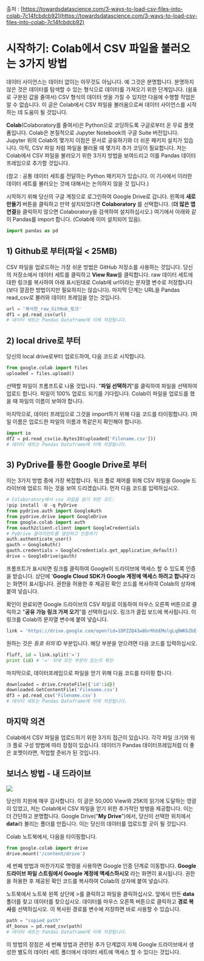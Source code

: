 출처 : [https://towardsdatascience.com/3-ways-to-load-csv-files-into-colab-7c14fcbdcb92](https://towardsdatascience.com/3-ways-to-load-csv-files-into-colab-7c14fcbdcb92)

# 시작하기: Colab에서 CSV 파일을 불러오는 3가지 방법

데이터 사이언스는 데이터 없이는 아무것도 아닙니다. 예 그것은 분명합니다. 분명하지 않은 것은 데이터를 탐색할 수 있는 형식으로 데이터를 가져오기 위한 단계입니다. (쉼표로 구분된 값을 줄여서) CSV 형식의 데이터 셋을 가질 수 있지만 다음에 수행할 작업은 알 수 없습니다. 이 글은 Colab에서 CSV 파일을 불러옴으로써 데이터 사이언스를 시작하는 데 도움이 될 것입니다.

**Colab**(Colaboratory를 줄여서)은 Python으로 코딩하도록 구글로부터 온 무료 플랫폼입니다. Colab은 본질적으로 Jupyter Notebook의 구글 Suite 버전입니다. Jupyter 위의 Colab의 몇가지 이점은 문서로 공유하기와 더 쉬운 패키지 설치가 있습니다. 아직, CSV 파일 처럼 파일을 불러올 때 몇가지 추가 코딩이 필요합니다. 저는 Colab에서 CSV 파일을 불러오기 위한 3가지 방법을 보여드리고 이를 Pandas 데이터프레임으로 추가할 것입니다.

(참고 : 공통 데이터 세트를 전달하는 Python 패키지가 있습니다. 이 기사에서 이러한 데이터 세트를 불러오는 것에 대해서는 논의하지 않을 것 입니다.)

시작하기 위해 당신의 구글 계정으로 로그인하여 Google Drive로 갑니다. 왼쪽에 **새로 만들기** 버튼을 클릭하고 만약 설치되었다면 **Colaboratory** 를 선택합니다. (**더 많은 앱 연결**을 클릭하지 않으면 Colaboratory을 검색하여 설치하십시오.) 여기에서 아래와 같이 Pandas를 import 합니다. (Colab에 이미 설치되어 있음).

```python
import pandas as pd
```

## 1) Github로 부터(파일 < 25MB)
CSV 파일을 업로드하는 가장 쉬운 방법은 GitHub 저장소를 사용하는 것입니다. 당신의 저장소에서 데이터 세트를 클릭하고 **View Raw**를 클릭합니다. raw 데이터 세트에 대한 링크를 복사하여 아래 표시된대로 Colab에 url이라는 문자열 변수로 저장합니다 (보다 깔끔한 방법이지만 필요하지는 않습니다). 마지막 단계는 URL을 Pandas read_csv로 불러와 데이터 프레임을 얻는 것입니다.

```python
url = '복사한_raw_GitHub_링크'
df1 = pd.read_csv(url)
# 데이터 세트는 Pandas Dataframe에 이제 저장됩니다.
```

## 2) local drive로 부터
당신의 local drive로부터 업로드하여, 다음 코드로 시작합니다.

```python
from google.colab import files
uploaded = files.upload()
```

선택할 파일이 프롬프트로 나올 것입니다. "**파일 선택하기**"를 클릭하여 파일을 선택하여 업로드 합니다. 파일이 100% 업로드 되기를 기다립니다. Colab이 파일을 업로드를 했을 때 파일의 이름이 보여야 합니다.

마지막으로, 데이터 프레임으로 그것을 import하기 위해 다음 코드를 타이핑합니다. (파일 이름은 업로드한 파일의 이름과 똑같은지 확인해야 합니다).

```python
import io
df2 = pd.read_csv(io.BytesIO(uploaded['Filename.csv']))
# 데이터 세트는 Pandas Dataframe에 이제 저장됩니다.
```

## 3) PyDrive를 통한 Google Drive로 부터
이는 3가지 방법 중에 가장 복잡합니다. 워크 플로 제어를 위해 CSV 파일을 Google 드라이브에 업로드 하는 것을 보여 드리겠습니다. 먼저 다음 코드를 입력하십시오.

```python
# Colaboratory에서 csv 파일을 읽기 위한 코드:
!pip install -U -q PyDrive
from pydrive.auth import GoogleAuth
from pydrive.drive import GoogleDrive
from google.colab import auth
from oauth2client.client import GoogleCredentials
# PyDrive 클라이언트를 생성하고 인증하기
auth.authenticate_user()
gauth = GoogleAuth()
gauth.credentials = GoogleCredentials.get_application_default()
drive = GoogleDrive(gauth)
```

프롬프트가 표시되면 링크를 클릭하여 Google이 드라이브에 액세스 할 수 있도록 인증을 받습니다. 상단에 '**Google Cloud SDK가 Google 계정에 액세스 하려고 합니다**'라는 화면이 표시됩니다. 권한을 허용한 후 제공된 확인 코드를 복사하여 Colab의 상자에 붙여 넣습니다.

확인이 완료되면 Google 드라이브의 CSV 파일로 이동하여 마우스 오른쪽 버튼으로 클릭하고 "**공유 가능 링크 가져 오기**"를 선택하십시오. 링크가 클립 보드에 복사됩니다. 이 링크를 Colab의 문자열 변수에 붙여 넣습니다.

```python
link = 'https://drive.google.com/open?id=1DPZZQ43w8brRhbEMolgLqOWKbZbE-IQu' # 공유 가능 링크
```

원하는 것은 *등호 뒤의* ID 부분입니다. 해당 부분을 얻으려면 다음 코드를 입력하십시오.

```python
fluff, id = link.split('=')
print (id) # '=' 뒤에 모든 부분이 있는지 확인
```

마지막으로, 데이터프레임으로 파일을 얻기 위해 다음 코드를 타이핑 합니다.

```python
downloaded = drive.CreateFile({'id':id}) 
downloaded.GetContentFile('Filename.csv')  
df3 = pd.read_csv('Filename.csv')
# 데이터 세트는 Pandas Dataframe에 이제 저장됩니다.
```

## 마지막 의견
Colab에서 CSV 파일을 업로드하기 위한 3가지 접근이 있습니다. 각각 파일 크기와 워크 플로 구성 방법에 따라 장점이 있습니다. 데이터가 Pandas 데이터프레임처럼 더 좋은 포멧이라면, 작업할 준비가 된 것입니다. 

## 보너스 방법 - 내 드라이브

![](https://miro.medium.com/max/1400/1*99WL0KKd7x3d6U-0IBQ8WA.png)

당신의 지원에 매우 감사합니다. 이 글은 50,000 View와 25K의 읽기에 도달하는 영광이 있었고, 저는 Colab에서 CSV 파일을 얻기 위한 추가적인 방벙을 제공합니다. 이는 더 간단하고 분명합니다. Google Drive("**My Drive**")에서, 당신이 선택한 위치에서 **data**라 불리는 폴더를 만듭니다. 이는 당신의 데이터를 업로드할 곳이 될 것입니다.

Colab 노트북에서, 다음을 타이핑합니다.

```python
from google.colab import drive
drive.mount('/content/drive')
```


세 번째 방법과 마찬가지로 명령을 사용하면 Google 인증 단계로 이동합니다. **Google 드라이브 파일 스트림에서 Google 계정에 액세스하시오** 라는 화면이 표시됩니다. 권한을 허용한 후 제공된 확인 코드를 복사하여 Colab의 상자에 붙여 넣습니다.

노트북에서 노트북 왼쪽 상단에 >를 클릭하고 파일을 클릭하십시오. 앞에서 만든 **data** 폴더를 찾고 데이터를 찾으십시오. 데이터를 마우스 오른쪽 버튼으로 클릭하고 **경로 복사**를 선택하십시오. 이 복사된 경로를 변수에 저장하면 바로 사용할 수 있습니다.

```python
path = "copied path"
df_bonus = pd.read_csv(path)
# 데이터 세트는 Pandas Dataframe에 이제 저장됩니다.
```

이 방법의 장점은 세 번째 방법과 관련된 추가 단계없이 자체 Google 드라이브에서 생성한 별도의 데이터 세트 폴더에서 데이터 세트에 액세스 할 수 있다는 것입니다.
